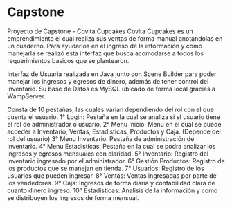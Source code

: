 # Capstone
Proyecto de Capstone - Covita Cupcakes
Covita Cupcakes es un emprendimiento el cual realiza sus ventas de forma manual anotandolas en un cuaderno. Para ayudarlos en el ingreso de la información y como manejarla se realizó esta interfaz que busca acomodarse a todos los requerimientos basicos que se plantearon.

Interfaz de Usuaria realizada en Java junto con Scene Builder para poder manejar los ingresos y egresos de dinero, además de tener control del inventario.
Su base de Datos es MySQL ubicado de forma local gracias a WampServer.

Consta de 10 pestañas, las cuales varian dependiendo del rol con el que cuenta el usuario.
1° Login: Pestaña en la cual se analiza si el usuario tiene el rol de administrador o usuario.
2° Menu Inicio: Menu en el cual se puede acceder a Inventario, Ventas, Estadisticas, Productos y Caja. (Depende del rol del usuario)
3° Menu Inventario: Pestaña de administración de inventario.
4° Menu Estadisticas: Pestaña en la cual se podra analizar los ingresos y egresos mensuales con claridad.
5° Inventario: Registro del inventario ingresado por el administrador.
6° Gestión Productos: Registro de los productos que se manejan en tienda.
7° Usuarios: Registro de los usuarios que pueden ingresar.
8° Ventas: Ventas ingresadas por parte de los vendedores.
9° Caja: Ingresos de forma diaria y contabilidad clara de cuanto dinero ingreso.
10° Estadisticas: Analisis de la información y como se distribuyen los ingresos de forma mensual.
